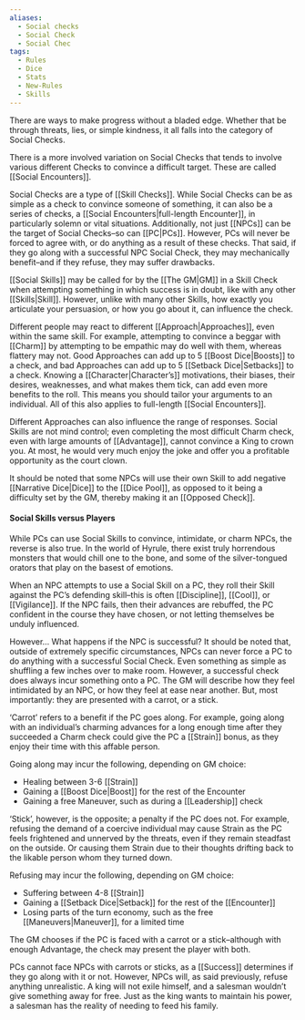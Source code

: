 ```yaml
---
aliases:
  - Social checks
  - Social Check
  - Social Chec
tags:
  - Rules
  - Dice
  - Stats
  - New-Rules
  - Skills
---
```

There are ways to make progress without a bladed edge. Whether that be through threats, lies, or simple kindness, it all falls into the category of Social Checks.

There is a more involved variation on Social Checks that tends to involve various different Checks to convince a difficult target. These are called [[Social Encounters]].

Social Checks are a type of [[Skill Checks]]. While Social Checks can be as simple as a check to convince someone of something, it can also be a series of checks, a [[Social Encounters|full-length Encounter]], in particularly solemn or vital situations. Additionally, not just [[NPCs]] can be the target of Social Checks–so can [[PC|PCs]]. However, PCs will never be forced to agree with, or do anything as a result of these checks. That said, if they go along with a successful NPC Social Check, they may mechanically benefit–and if they refuse, they may suffer drawbacks.

[[Social Skills]] may be called for by the [[The GM|GM]] in a Skill Check when attempting something in which success is in doubt, like with any other [[Skills|Skill]]. However, unlike with many other Skills, how exactly you articulate your persuasion, or how you go about it, can influence the check.

Different people may react to different [[Approach|Approaches]], even within the same skill. For example, attempting to convince a beggar with [[Charm]] by attempting to be empathic may do well with them, whereas flattery may not. Good Approaches can add up to 5 [[Boost Dice|Boosts]] to a check, and bad Approaches can add up to 5 [[Setback Dice|Setbacks]] to a check. Knowing a [[Character|Character’s]] motivations, their biases, their desires, weaknesses, and what makes them tick, can add even more benefits to the roll. This means you should tailor your arguments to an individual. All of this also applies to full-length [[Social Encounters]].

Different Approaches can also influence the range of responses. Social Skills are not mind control; even completing the most difficult Charm check, even with large amounts of [[Advantage]], cannot convince a King to crown you. At most, he would very much enjoy the joke and offer you a profitable opportunity as the court clown.

It should be noted that some NPCs will use their own Skill to add negative [[Narrative Dice|Dice]] to the [[Dice Pool]], as opposed to it being a difficulty set by the GM, thereby making it an [[Opposed Check]].

#### Social Skills versus Players
While PCs can use Social Skills to convince, intimidate, or charm NPCs, the reverse is also true. In the world of Hyrule, there exist truly horrendous monsters that would chill one to the bone, and some of the silver-tongued orators that play on the basest of emotions. 

When an NPC attempts to use a Social Skill on a PC, they roll their Skill against the PC’s defending skill–this is often [[Discipline]], [[Cool]], or [[Vigilance]]. If the NPC fails, then their advances are rebuffed, the PC confident in the course they have chosen, or not letting themselves be unduly influenced.

However… What happens if the NPC is successful? It should be noted that, outside of extremely specific circumstances, NPCs can never force a PC to do anything with a successful Social Check. Even something as simple as shuffling a few inches over to make room. However, a successful check does always incur something onto a PC. The GM will describe how they feel intimidated by an NPC, or how they feel at ease near another. But, most importantly: they are presented with a carrot, or a stick.

‘Carrot’ refers to a benefit if the PC goes along. For example, going along with an individual’s charming advances for a long enough time after they succeeded a Charm check could give the PC a [[Strain]] bonus, as they enjoy their time with this affable person.

Going along may incur the following, depending on GM choice:
- Healing between 3-6 [[Strain]]
- Gaining a [[Boost Dice|Boost]] for the rest of the Encounter
- Gaining a free Maneuver, such as during a [[Leadership]] check  

‘Stick’, however, is the opposite; a penalty if the PC does not. For example, refusing the demand of a coercive individual may cause Strain as the PC feels frightened and unnerved by the threats, even if they remain steadfast on the outside. Or causing them Strain due to their thoughts drifting back to the likable person whom they turned down.

Refusing may incur the following, depending on GM choice:
- Suffering between 4-8 [[Strain]]
- Gaining a [[Setback Dice|Setback]] for the rest of the [[Encounter]]
- Losing parts of the turn economy, such as the free [[Maneuvers|Maneuver]], for a limited time

The GM chooses if the PC is faced with a carrot or a stick–although with enough Advantage, the check may present the player with both.
  
PCs cannot face NPCs with carrots or sticks, as a [[Success]] determines if they go along with it or not. However, NPCs will, as said previously, refuse anything unrealistic. A king will not exile himself, and a salesman wouldn’t give something away for free. Just as the king wants to maintain his power, a salesman has the reality of needing to feed his family.